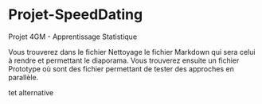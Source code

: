 # Projet-SpeedDating
Projet 4GM - Apprentissage Statistique

Vous trouverez dans le fichier Nettoyage le fichier Markdown qui sera celui à rendre et permettant le diaporama. Vous trouverez ensuite un fichier Prototype où sont des fichier permettant de tester des approches en parallèle.

tet alternative
